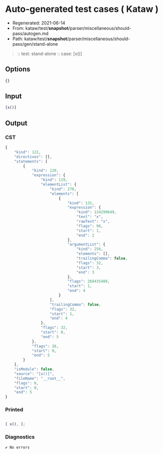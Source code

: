 # Auto-generated test cases ( Kataw )
- Regenerated: 2021-06-14
- From: kataw/test/__snapshot__/parser/miscellaneous/should-pass/autogen.md
- Path: kataw/test/__snapshot__/parser/miscellaneous/should-pass/gen/stand-alone
> :: test: stand-alone
> :: case: [x()]
## Options

`````js
{}
`````
## Input

`````js
[x()]
`````
## Output

### CST

```javascript
{
    "kind": 122,
    "directives": [],
    "statements": [
        {
            "kind": 120,
            "expression": {
                "kind": 119,
                "elementList": {
                    "kind": 270,
                    "elements": [
                        {
                            "kind": 131,
                            "expression": {
                                "kind": 134299649,
                                "text": "x",
                                "rawText": "x",
                                "flags": 96,
                                "start": 1,
                                "end": 2
                            },
                            "argumentList": {
                                "kind": 256,
                                "elements": [],
                                "trailingComma": false,
                                "flags": 32,
                                "start": 3,
                                "end": 3
                            },
                            "flags": 268435488,
                            "start": 1,
                            "end": 4
                        }
                    ],
                    "trailingComma": false,
                    "flags": 32,
                    "start": 1,
                    "end": 4
                },
                "flags": 32,
                "start": 0,
                "end": 5
            },
            "flags": 16,
            "start": 0,
            "end": 5
        }
    ],
    "isModule": false,
    "source": "[x()]",
    "fileName": "__root__",
    "flags": 0,
    "start": 0,
    "end": 5
}
```

### Printed

```javascript

[ x(), ];

```

### Diagnostics

```javascript
✔ No errors
```

